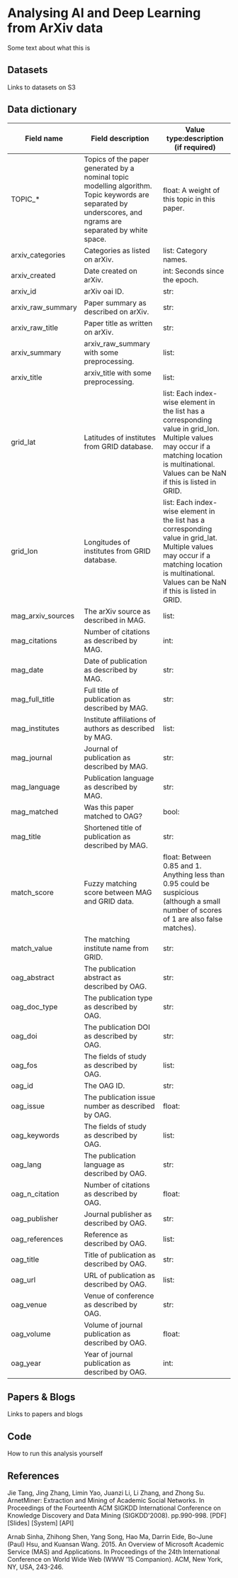 # Analysing AI and Deep Learning from ArXiv data 

Some text about what this is

## Datasets

Links to datasets on S3

## Data dictionary

| Field name  | Field description | Value type:description (if required) | 
| ----------- | ----------------- | ----------------- |
| TOPIC_&ast; | Topics of the paper generated by a nominal topic modelling algorithm. Topic keywords are separated by underscores, and ngrams are separated by white space. | float: A weight of this topic in this paper. |
| arxiv_categories | Categories as listed on arXiv. | list: Category names. |
| arxiv_created | Date created on arXiv. | int: Seconds since the epoch. |
| arxiv_id | arXiv oai ID. | str: |
| arxiv_raw_summary | Paper summary as described on arXiv. | str: |
| arxiv_raw_title | Paper title as written on arXiv. | str: |
| arxiv_summary | arxiv_raw_summary with some preprocessing. | list: |
| arxiv_title | arxiv_title with some preprocessing. | list: |
| grid_lat | Latitudes of institutes from GRID database. | list: Each index-wise element in the list has a corresponding value in grid_lon. Multiple values may occur if a matching location is multinational. Values can be NaN if this is listed in GRID. |
| grid_lon | Longitudes of institutes from GRID database. | list: Each index-wise element in the list has a corresponding value in grid_lat. Multiple values may occur if a matching location is multinational. Values can be NaN if this is listed in GRID. |
| mag_arxiv_sources | The arXiv source as described in MAG. | list: |
| mag_citations | Number of citations as described by MAG. | int: |
| mag_date |  Date of publication as described by MAG. | str: |
| mag_full_title | Full title of publication as described by MAG.  | str: |
| mag_institutes | Institute affiliations of authors as described by MAG. | list: |
| mag_journal | Journal of publication as described by MAG. | str: |
| mag_language | Publication language as described by MAG. | str: |
| mag_matched | Was this paper matched to OAG? | bool: |
| mag_title | Shortened title of publication as described by MAG. | str: |
| match_score | Fuzzy matching score between MAG and GRID data. | float: Between 0.85 and 1. Anything less than 0.95 could be suspicious (although a small number of scores of 1 are also false matches). |
| match_value | The matching institute name from GRID. | str: |
| oag_abstract | The publication abstract as described by OAG. | str: |
| oag_doc_type | The publication type as described by OAG. | str: |
| oag_doi | The publication DOI as described by OAG. | str: |
| oag_fos | The fields of study as described by OAG. | list: |
| oag_id | The OAG ID. | str: |
| oag_issue | The publication issue number as described by OAG. | float: |
| oag_keywords | The fields of study as described by OAG. | list: |
| oag_lang | The publication language as described by OAG. | str: |
| oag_n_citation | Number of citations as described by OAG. | float: |
| oag_publisher | Journal publisher as described by OAG.  | str: |
| oag_references | Reference as described by OAG. | list: |
| oag_title | Title of publication as described by OAG. | str: |
| oag_url | URL of publication as described by OAG.  | list: |
| oag_venue | Venue of conference as described by OAG. | str: |
| oag_volume | Volume of journal publication as described by OAG. | float: |
| oag_year | Year of journal publication as described by OAG. | int: |



## Papers & Blogs

Links to papers and blogs

## Code

How to run this analysis yourself

## References

Jie Tang, Jing Zhang, Limin Yao, Juanzi Li, Li Zhang, and Zhong Su. ArnetMiner: Extraction and Mining of Academic Social Networks. In Proceedings of the Fourteenth ACM SIGKDD International Conference on Knowledge Discovery and Data Mining (SIGKDD'2008). pp.990-998. [PDF] [Slides] [System] [API]

Arnab Sinha, Zhihong Shen, Yang Song, Hao Ma, Darrin Eide, Bo-June (Paul) Hsu, and Kuansan Wang. 2015. An Overview of Microsoft Academic Service (MAS) and Applications. In Proceedings of the 24th International Conference on World Wide Web (WWW ’15 Companion). ACM, New York, NY, USA, 243-246.
